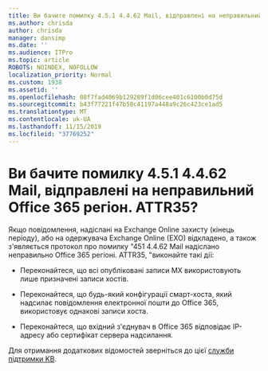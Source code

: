 ```yaml
---
title: Ви бачите помилку 4.5.1 4.4.62 Mail, відправлені на неправильний Office 365 регіон. ATTR35?
ms.author: chrisda
author: chrisda
manager: dansimp
ms.date: ''
ms.audience: ITPro
ms.topic: article
ROBOTS: NOINDEX, NOFOLLOW
localization_priority: Normal
ms.custom: 1938
ms.assetid: ''
ms.openlocfilehash: 08f7fad4069b129289f1d06cee401c6100b0d75d
ms.sourcegitcommit: b43f77221f47b50c41197a448a9c26c423ce1ad5
ms.translationtype: MT
ms.contentlocale: uk-UA
ms.lasthandoff: 11/15/2019
ms.locfileid: "37769252"
---
```

# <a name="are-you-seeing-error-451-4462-mail-sent-to-the-wrong-office-365-region-attr35"></a>Ви бачите помилку 4.5.1 4.4.62 Mail, відправлені на неправильний Office 365 регіон. ATTR35?

Якщо повідомлення, надіслані на Exchange Online захисту (кінець періоду), або на одержувача Exchange Online (EXO) відкладено, а також з'являється протокол про помилку "451 4.4.62 Mail надіслано неправильно Office 365 регіоні. ATTR35, "виконайте такі дії:

- Переконайтеся, що всі опубліковані записи MX використовують лише призначені записи хостів.

- Переконайтеся, що будь-який конфігурації смарт-хоста, який надсилає повідомлення електронної пошти до Office 365, використовує однакові записи хоста.

- Переконайтеся, що вхідний з'єднувач в Office 365 відповідає IP-адресу або сертифікат сервера надсилання.

Для отримання додаткових відомостей зверніться до цієї [служби підтримки KB](https://support.microsoft.com/help/4057301/attr35-response-code-when-mail-is-sent-to-eop-exo).
